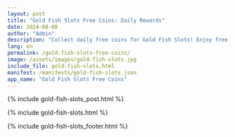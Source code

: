 ```yaml
---
layout: post
title: "Gold Fish Slots Free Coins: Daily Rewards"
date: 2024-08-08
author: "Admin"
description: "Collect daily free coins for Gold Fish Slots! Enjoy free coins for Gold Fish Casino and keep spinning with exciting rewards. Claim your free coins now!"
lang: en
permalink: /gold-fish-slots-free-coins/
image: /assets/images/gold-fish-slots.jpg
include_file: gold-fish-slots.html
manifest: /manifests/gold-fish-slots.json
app_name: "Gold Fish Slots Free Coins"
---
```


{% include gold-fish-slots_post.html %}

{% include gold-fish-slots.html %}

{% include gold-fish-slots_footer.html %}